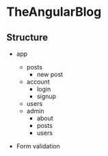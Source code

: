 # TheAngularBlog

## Structure

- app
    - posts
        - new post
    - account
        - login
        - signup
    - users 
    - admin
        - about
        - posts
        - users   
    
- Form validation